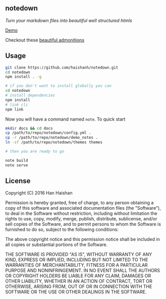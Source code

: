 ## notedown

_Turn your markdown files into beautiful well structured htmls_


[Demo][demo]

Checkout these [beautiful admonitions][admonition]


## Usage

```sh
git clone https://github.com/haishanh/notedown.git
cd notedown
npm install . -g

# if you don't want to install globally you can
cd notedown
# install dependencies
npm install
# link cli
npm link
```

Now you will have a command named `note`. To quick start


```sh
mkdir docs && cd docs
cp /path/to/repo/notedown/config.yml .
cp -r /path/to/repo/notedown/demo_notes .
ln -sf /path/to/repo/notedown/themes themes

# then you are ready to go

note build
note serve
```


[demo]: http://hanhaishan.com/notedown/
[admonition]: http://hanhaishan.com/notedown/test/admonition/

## License

Copyright (C) 2016 Han Haishan

Permission is hereby granted, free of charge, to any person obtaining a copy of this software and associated documentation files (the "Software"), to deal in the Software without restriction, including without limitation the rights to use, copy, modify, merge, publish, distribute, sublicense, and/or sell copies of the Software, and to permit persons to whom the Software is furnished to do so, subject to the following conditions:

The above copyright notice and this permission notice shall be included in all copies or substantial portions of the Software.

THE SOFTWARE IS PROVIDED "AS IS", WITHOUT WARRANTY OF ANY KIND, EXPRESS OR IMPLIED, INCLUDING BUT NOT LIMITED TO THE WARRANTIES OF MERCHANTABILITY, FITNESS FOR A PARTICULAR PURPOSE AND NONINFRINGEMENT. IN NO EVENT SHALL THE AUTHORS OR COPYRIGHT HOLDERS BE LIABLE FOR ANY CLAIM, DAMAGES OR OTHER LIABILITY, WHETHER IN AN ACTION OF CONTRACT, TORT OR OTHERWISE, ARISING FROM, OUT OF OR IN CONNECTION WITH THE SOFTWARE OR THE USE OR OTHER DEALINGS IN THE SOFTWARE.